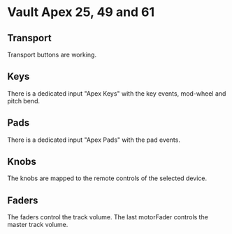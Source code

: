 # Vault Apex 25, 49 and 61

## Transport

Transport buttons are working.

## Keys

There is a dedicated input "Apex Keys" with the key events, mod-wheel and pitch bend.

## Pads

There is a dedicated input "Apex Pads" with the pad events.

## Knobs

The knobs are mapped to the remote controls of the selected device.

## Faders

The faders control the track volume. The last motorFader controls the master track volume.
